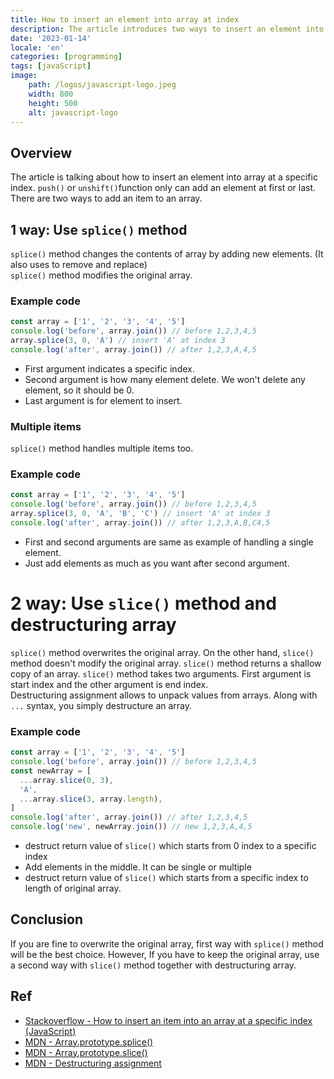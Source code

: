```yaml
---
title: How to insert an element into array at index
description: The article introduces two ways to insert an element into array at a specific index.
date: '2023-01-14'
locale: 'en'
categories: [programming]
tags: [javaScript]
image:
    path: /logos/javascript-logo.jpeg
    width: 800
    height: 500
    alt: javascript-logo
---
```


## Overview
The article is talking about how to insert an element into array at a specific index.
```push()``` or ```unshift()```function only can add an element at first or last. 
There are two ways to add an item to an array.

## 1 way: Use ```splice()``` method
```splice()``` method changes the contents of array by adding new elements. (It also uses to remove and replace) <br>
```splice()``` method modifies the original array.

### Example code
```js
const array = ['1', '2', '3', '4', '5']
console.log('before', array.join()) // before 1,2,3,4,5
array.splice(3, 0, 'A') // insert 'A' at index 3
console.log('after', array.join()) // after 1,2,3,A,4,5
```
- First argument indicates a specific index.
- Second argument is how many element delete. We won't delete any element, so it should be 0.
- Last argument is for element to insert.

### Multiple items
```splice()``` method handles multiple items too.
### Example code
```js
const array = ['1', '2', '3', '4', '5']
console.log('before', array.join()) // before 1,2,3,4,5
array.splice(3, 0, 'A', 'B', 'C') // insert 'A' at index 3
console.log('after', array.join()) // after 1,2,3,A,B,C4,5
```
- First and second arguments are same as example of handling a single element.
- Just add elements as much as you want after second argument.

# 2 way: Use ```slice()``` method and destructuring array
```splice()``` method overwrites the original array. On the other hand, ```slice()``` method doesn't modify the original array.
```slice()``` method returns a shallow copy of an array. ```slice()``` method takes two arguments. 
First argument is start index and the other argument is end index. <br>
Destructuring assignment allows to unpack values from arrays. Along with ```...``` syntax, you simply destructure an array.

### Example code
```js
const array = ['1', '2', '3', '4', '5']
console.log('before', array.join()) // before 1,2,3,4,5
const newArray = [
  ...array.slice(0, 3),
  'A',
  ...array.slice(3, array.length),
]
console.log('after', array.join()) // after 1,2,3,4,5
console.log('new', newArray.join()) // new 1,2,3,A,4,5
```
- destruct return value of ```slice()``` which starts from 0 index to a specific index 
- Add elements in the middle. It can be single or multiple
- destruct return value of ```slice()``` which starts from a specific index to length of original array.

## Conclusion
If you are fine to overwrite the original array, first way with ```splice()``` method will be the best choice. However,
If you have to keep the original array, use a second way with ```slice()``` method together with destructuring array.

## Ref
- [Stackoverflow - How to insert an item into an array at a specific index (JavaScript)](https://stackoverflow.com/questions/586182/how-to-insert-an-item-into-an-array-at-a-specific-index-javascript)
- [MDN - Array.prototype.splice()](https://developer.mozilla.org/en-US/docs/Web/JavaScript/Reference/Global_Objects/Array/splice)
- [MDN - Array.prototype.slice()](https://developer.mozilla.org/en-US/docs/Web/JavaScript/Reference/Global_Objects/Array/slice)
- [MDN - Destructuring assignment](https://developer.mozilla.org/en-US/docs/Web/JavaScript/Reference/Operators/Destructuring_assignment)
